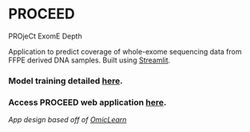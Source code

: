 # PROCEED
PROjeCt ExomE Depth

Application to predict coverage of whole-exome sequencing data from FFPE derived DNA samples. Built using [Streamlit](https://docs.streamlit.io/en/stable/#).

### Model training detailed [here](https://github.com/danielanach/PROCEED/blob/main/model_training/build_PROCEED_model.ipynb).

### Access PROCEED web application [here](https://share.streamlit.io/danielanach/proceed/main/PROCEED.py).

*App design based off of [OmicLearn](https://github.com/OmicEra/OmicLearn)*
